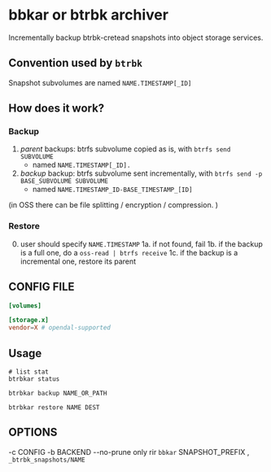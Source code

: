 # bbkar or btrbk archiver

Incrementally backup btrbk-cretead snapshots into object storage services.

## Convention used by `btrbk`

Snapshot subvolumes are named `NAME.TIMESTAMP[_ID]`

## How does it work?

### Backup

1. *parent* backups: btrfs subvolume copied as is, with `btrfs send SUBVOLUME`
    - named `NAME.TIMESTAMP[_ID].`
2. *backup* backup: btrfs subvolume sent incrementally, with `btrfs send -p BASE_SUBVOLUME SUBVOLUME`
    - named `NAME.TIMESTAMP_ID-BASE_TIMESTAMP_[ID]`

(in OSS there can be file splitting / encryption / compression. )

### Restore

0. user should specify `NAME.TIMESTAMP`
1a. if not found, fail
1b. if the backup is a full one, do a `oss-read | btrfs receive`
1c. if the backup is a incremental one, restore its parent
<!-- 3. TODO compress and encryption -->

## CONFIG FILE

```toml
[volumes]

[storage.x]
vendor=X # opendal-supported 


```

## Usage

```
# list stat
btrbkar status

btrbkar backup NAME_OR_PATH

btrbkar restore NAME DEST
```

## OPTIONS

-c CONFIG
-b BACKEND
--no-prune only rir `bbkar`
SNAPSHOT_PREFIX , `_btrbk_snapshots/NAME`
